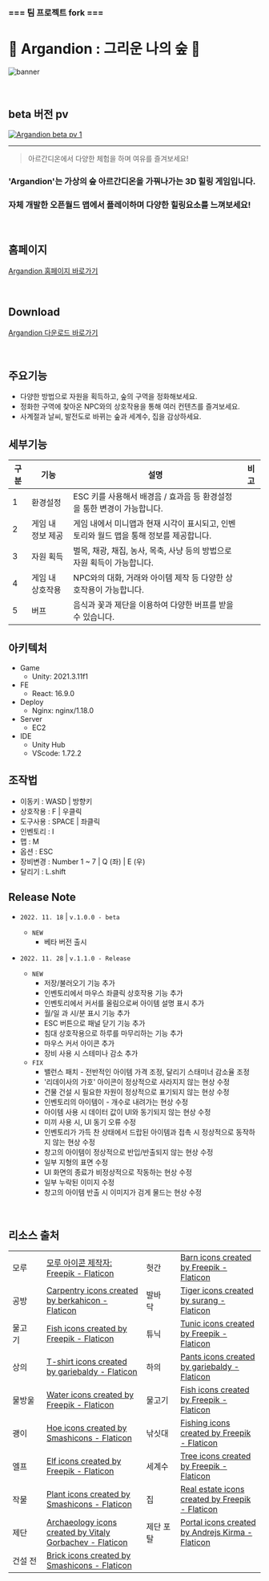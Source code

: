 ### === 팀 프로젝트 fork ===

# :deciduous_tree: Argandion : 그리운 나의 숲 :deciduous_tree:

![banner](https://user-images.githubusercontent.com/79687246/203693240-556fbe13-6203-4207-b0fa-2f30c5ecbfc8.png)


<!-- ----------------------- pv 영상 ----------------------- -->

<br/>

## beta 버전 pv
[![Argandion beta pv 1](http://img.youtube.com/vi/npUWMUzc4rA/sddefault.jpg)](https://youtu.be/npUWMUzc4rA?t=0s) 

--- 

> 아르간디온에서 다양한 체험을 하며 여유를 즐겨보세요!


### 'Argandion'는 가상의 숲 아르간디온을 가꿔나가는 3D 힐링 게임입니다.  
### 자체 개발한 오픈월드 맵에서 플레이하며 다양한 힐링요소를 느껴보세요!

<br/>

## 홈페이지
[Argandion 홈페이지 바로가기](https://argandion.netlify.app/#/)

<br/>

## Download
[Argandion 다운로드 바로가기](https://drive.google.com/uc?export=download&id=1QuTpq51AGaH3QMUH8K7SEvd-dQseZivy)

<br/>

## 주요기능
- 다양한 방법으로 자원을 획득하고, 숲의 구역을 정화해보세요.
- 정화한 구역에 찾아온 NPC와의 상호작용을 통해 여러 컨텐츠를 즐겨보세요.
- 사계절과 날씨, 발전도로 바뀌는 숲과 세계수, 집을 감상하세요.

## 세부기능

| 구분 | 기능                | 설명                                                         | 비고 |
| ---- | ------------------- | ------------------------------------------------------------ | ---- |
| 1    | 환경설정            | ESC 키를 사용해서 배경음 / 효과음 등 환경설정을 통한 변경이 가능합니다.        |      |
| 2    | 게임 내 정보 제공   | 게임 내에서 미니맵과 현재 시각이 표시되고, 인벤토리와 월드 맵을 통해 정보를 제공합니다. |      |
| 3    | 자원 획득 | 벌목, 채광, 채집, 농사, 목축, 사냥 등의 방법으로 자원 획득이 가능합니다. |      |
| 4    | 게임 내 상호작용    | NPC와의 대화, 거래와 아이템 제작 등 다양한 상호작용이 가능합니다.  |      |
| 5    | 버프       | 음식과 꽃과 제단을 이용하여 다양한 버프를 받을 수 있습니다.       |      |


## 아키텍처
- Game
  - Unity: 2021.3.11f1
- FE
  - React: 16.9.0
- Deploy
  - Nginx: nginx/1.18.0
- Server
  - EC2
- IDE
  - Unity Hub
  - VScode: 1.72.2

## 조작법
- 이동키 : WASD | 방향키
- 상호작용 : F | 우클릭
- 도구사용 : SPACE | 좌클릭
- 인벤토리 : I
- 맵 : M
- 옵션 : ESC
- 장비변경 : Number 1 ~ 7 | Q (좌) | E (우)
- 달리기 : L.shift

## Release Note 
- `2022. 11. 18` | `v.1.0.0 - beta` 
  - `NEW` 
    - 베타 버전 출시

- `2022. 11. 28` | `v.1.1.0 - Release`
  - `NEW`
    - 저장/불러오기 기능 추가
    - 인벤토리에서 마우스 좌클릭 상호작용 기능 추가
    - 인벤토리에서 커서를 올림으로써 아이템 설명 표시 추가
    - 월/일 과 시/분 표시 기능 추가
    - ESC 버튼으로 패널 닫기 기능 추가
    - 침대 상호작용으로 하루를 마무리하는 기능 추가
    - 마우스 커서 아이콘 추가
    - 장비 사용 시 스테미나 감소 추가
  - `FIX`
    - 밸런스 패치 - 전반적인 아이템 가격 조정, 달리기 스태미너 감소율 조정
    - '리데이사의 가호' 아이콘이 정상적으로 사라지지 않는 현상 수정
    - 건물 건설 시 필요한 자원이 정상적으로 표기되지 않는 현상 수정
    - 인벤토리의 아이템이 - 개수로 내려가는 현상 수정
    - 아이템 사용 시 데이터 값이 UI와 동기되지 않는 현상 수정
    - 미끼 사용 시, UI 동기 오류 수정
    - 인벤토리가 가득 찬 상태에서 드랍된 아이템과 접촉 시 정상적으로 동작하지 않는 현상 수정
    - 창고의 아이템이 정상적으로 반입/반출되지 않는 현상 수정
    - 일부 지형의 표면 수정
    - UI 화면의 종료가 비정상적으로 작동하는 현상 수정
    - 일부 누락된 이미지 수정
    - 창고의 아이템 반출 시 이미지가 검게 물드는 현상 수정
    
<br/>

## 리소스 출처

<table style={{fontSize:"16px", marginLeft:"40px", lineHeight:"40px"}}>
    <tr>
        <td>모루</td>
        <td><a href="https://www.flaticon.com/kr/free-icons/" title="모루 아이콘">모루 아이콘 제작자: Freepik - Flaticon</a></td>
        <!-- <td>&nbsp;&nbsp;&nbsp;&nbsp;&nbsp;&nbsp;&nbsp;&nbsp;&nbsp;&nbsp;&nbsp;&nbsp;</td> -->
        <td>헛간</td>
        <td><a href="https://www.flaticon.com/free-icons/barn" title="barn icons">Barn icons created by Freepik - Flaticon</a></td>
    </tr>
    <tr>
        <td>공방</td>
        <td><a href="https://www.flaticon.com/free-icons/carpentry" title="carpentry icons">Carpentry icons created by berkahicon - Flaticon</a></td>
        <!-- <td>&nbsp;&nbsp;&nbsp;&nbsp;&nbsp;&nbsp;&nbsp;&nbsp;&nbsp;&nbsp;&nbsp;&nbsp;</td> -->
        <td>발바닥&nbsp;&nbsp;&nbsp;&nbsp;&nbsp;&nbsp;&nbsp;</td>
        <td><a href="https://www.flaticon.com/free-icons/tiger" title="tiger icons">Tiger icons created by surang - Flaticon</a></td>
    </tr>
    <tr>
        <td>물고기&nbsp;&nbsp;&nbsp;&nbsp;&nbsp;&nbsp;&nbsp;</td>
        <td><a href="https://www.flaticon.com/free-icons/fish" title="fish icons">Fish icons created by Freepik - Flaticon</a></td>
        <!-- <td>&nbsp;&nbsp;&nbsp;&nbsp;&nbsp;&nbsp;&nbsp;&nbsp;&nbsp;&nbsp;&nbsp;&nbsp;</td> -->
        <td>튜닉</td>
        <td><a href="https://www.flaticon.com/free-icons/tunic" title="tunic icons">Tunic icons created by Freepik - Flaticon</a></td>
    </tr>
    <tr>
        <td>상의</td>
        <td><a href="https://www.flaticon.com/free-icons/t-shirt" title="t-shirt icons">T-shirt icons created by gariebaldy - Flaticon</a></td>
        <!-- <td>&nbsp;&nbsp;&nbsp;&nbsp;&nbsp;&nbsp;&nbsp;&nbsp;&nbsp;&nbsp;&nbsp;&nbsp;</td> -->
        <td>하의</td>
        <td><a href="https://www.flaticon.com/free-icons/pants" title="pants icons">Pants icons created by gariebaldy - Flaticon</a></td>
    </tr>
    <tr>
        <td>물방울</td>
        <td><a href="https://www.flaticon.com/free-icons/water" title="water icons">Water icons created by Freepik - Flaticon</a></td>
        <!-- <td>&nbsp;&nbsp;&nbsp;&nbsp;&nbsp;&nbsp;&nbsp;&nbsp;&nbsp;&nbsp;&nbsp;&nbsp;</td> -->
        <td>물고기</td>
        <td><a href="https://www.flaticon.com/free-icons/fish" title="fish icons">Fish icons created by Freepik - Flaticon</a></td>
    </tr>
    <tr>
        <td>괭이</td>
        <td><a href="https://www.flaticon.com/free-icons/hoe" title="hoe icons">Hoe icons created by Smashicons - Flaticon</a></td>
        <!-- <td>&nbsp;&nbsp;&nbsp;&nbsp;&nbsp;&nbsp;&nbsp;&nbsp;&nbsp;&nbsp;&nbsp;&nbsp;</td> -->
        <td>낚싯대</td>
        <td><a href="https://www.flaticon.com/free-icons/fishing" title="fishing icons">Fishing icons created by Freepik - Flaticon</a></td>
    </tr>
    <tr>
        <td>엘프</td>
        <td><a href="https://www.flaticon.com/free-icons/elf" title="elf icons">Elf icons created by Freepik - Flaticon</a></td>
        <!-- <td>&nbsp;&nbsp;&nbsp;&nbsp;&nbsp;&nbsp;&nbsp;&nbsp;&nbsp;&nbsp;&nbsp;&nbsp;</td> -->
        <td>세계수</td>
        <td><a href="https://www.flaticon.com/free-icons/tree" title="tree icons">Tree icons created by Freepik - Flaticon</a></td>
    </tr>
    <tr>
        <td>작물</td>
        <td><a href="https://www.flaticon.com/free-icons/plant" title="plant icons">Plant icons created by Smashicons - Flaticon</a></td>
        <!-- <td>&nbsp;&nbsp;&nbsp;&nbsp;&nbsp;&nbsp;&nbsp;&nbsp;&nbsp;&nbsp;&nbsp;&nbsp;</td> -->
        <td>집</td>
        <td><a href="https://www.flaticon.com/free-icons/real-estate" title="real estate icons">Real estate icons created by Freepik - Flaticon</a></td>
    </tr>
    <tr>
        <td>제단</td>
        <td><a href="https://www.flaticon.com/free-icons/archaeology" title="archaeology icons">Archaeology icons created by Vitaly Gorbachev - Flaticon</a></td>
        <!-- <td>&nbsp;&nbsp;&nbsp;&nbsp;&nbsp;&nbsp;&nbsp;&nbsp;&nbsp;&nbsp;&nbsp;&nbsp;</td> -->
        <td>제단 포탈</td>
        <td><a href="https://www.flaticon.com/free-icons/portal" title="portal icons">Portal icons created by Andrejs Kirma - Flaticon</a></td>
    </tr>
    <tr>
        <td>건설 전</td>
        <td><a href="https://www.flaticon.com/free-icons/brick" title="brick icons">Brick icons created by Smashicons - Flaticon</a></td>
        <!-- <td>&nbsp;&nbsp;&nbsp;&nbsp;&nbsp;&nbsp;&nbsp;&nbsp;&nbsp;&nbsp;&nbsp;&nbsp;</td> -->
        <td></td>
        <td></td>
    </tr>
</table>
